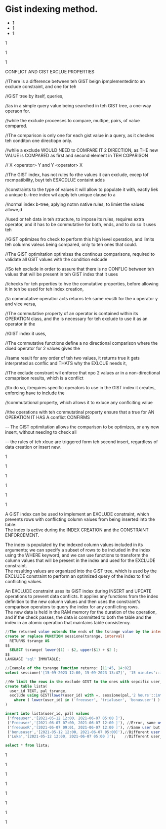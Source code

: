 # Gist indexing method.

* 1
* 1
* 1

1

1

1

CONFLICT AND GIST EXCLUE PROPERTIES

//There is a difference between teh GIST beign ipmplementedinto an exclude constraint, and one for teh

//GIST tree by itself, queries,

//as in a simple query value being searched in teh GIST tree, a one-way operaon for.

//while the exclude proceeses to compare, multipe, pairs, of value compared.

//The comparison is only one for each gist value in a query, as it checkes teh conditon one directiopn only.

//while a exclude WOULD NEED to COMPARE IT 2 DIRECTION, as THE new VALUE is COMPARED as first and second element in TEH COPARISON

// X \<operator> Y and Y \<operator> X

//The GIST index, has not rules fo rthe values it can exclude, excep tof rocmpatibility, buyt teh ESXCDLUE containt adds

//constraints to the type of values it will allow to populate it with, eactly liek a unique b.-tree index wil apply teh unique clause to a

//normal index b-tree, aplying notnn native rules, to limiet the values allowe,d

//used or teh data in teh structure, to impose its rules, requires extra operator, and it has to be commutative for both, ends, and to do so it uses teh

//GIST optimizes fro check to perform this high level operation, and limits teh columns valeus being compared, only to teh ones that could.

//The GIST optimitation optimizes the continous comparisons, required to validate all GSIT values with the condition exlcude

//So teh exclude in order to assure that there is no CONFLIC between teh values that will be present in teh GIST index that it uses

//checks for teh prperties to hve the comutative properties, before allowing it in teh be used for teh index creation,

//a commutative operatior acts returns teh same reuslti for the x operator y and vice versa,

//The commutative property of an operator is contained within its OPERATION class, and the is necessary for teh exclude to use it as an operator in the

//GIST index it uses,

//The commutative functions define a no directional comparison where the dixed operator for 2 values gives the

//same result for any order of teh two values, it returns true it gets interpreted as conflic and THATS why the EXLCUE needs it,

//The exclude constrant wil enforce that npo 2 values ar in a non-directional comaprison results, which is a conflict

//to do so, itrequires specific operators to use in the GIST index it creates, enforcing have to include the

//commutational property, which allows it to exluce any conflciting value

//the operations with teh commutatinal property ensure that a true for AN OPERATION IT HAS A conflict CONFIRMS

\-- The GIST optimitation allows the comparison to be optimizes, or any new insert, without needing to check all

\-- the rules of teh xlcue are triggered form teh second insert, regardless of data creation or insert new.

1

1

1

1

1

1

A GiST index can be used to implement an EXCLUDE constraint, which prevents rows with conflicting column values from being inserted into the table.\
The index is active during the INDEX CREATION and the CONSTRAINT ENFORCEMENT.

The index is populated by the indexed column values included in its arguments; we can specify a subset of rows to be included in the index using the WHERE keyword, and we can use functions to transform the column values that will be present in the index and used for the EXCLUDE constraint.\
The resulting values are organized into the GiST tree, which is used by the EXCLUDE constraint to perform an optimized query of the index to find conflicting values.

An EXCLUDE constraint uses its GiST index during INSERT and UPDATE operations to prevent data conflicts. It applies any functions from the index definition to the new column values and then uses the constraint's comparison operators to query the index for any conflicting rows.\
The new data is held in the RAM memory for the duration of the operation, and if the check passes, the data is committed to both the table and the index in an atomic operation that maintains table consistency.

```sql
//The returned value extends the ends of the tsrange value by the interval argument
create or replace FUNCTION sessione(tsrange, interval)
  RETURNS tsrange AS
$$
  SELECT tsrange( lower($1) - $2, upper($1) + $2 );
$$ 
LANGUAGE 'sql' IMMUTABLE;

//Example of the tsrange function returns: [11:45, 14:02]
select sessione('[15-09-2023 12:00, 15-09-2023 13:47]', '15 minutes'::interval);

//We limit the rows in the exclude GIST to the ones with sepcific user_id values
create table lista(
  user_id TEXT, pal tsrange,
  exclude using GIST(lower(user_id) with =, sessione(pal,'2 hours'::interval) with &&)
    where ( lower(user_id) in ('freeuser', 'trialuser', 'bonususer') )
)

insert into lista(user_id, pal) values 
 ('freeuser','[2021-05-12 12:00, 2021-06-07 05:00 ]'), 
 ('Freeuser','[2021-06-07 07:00, 2021-06-07 12:00 ]'), //Error, same user and overlay
 ('freeuseR','[2021-06-07 09:01, 2021-06-07 12:00 ]'), //Same user but no overlay
 ('bonususer','[2021-05-12 12:00, 2021-06-07 05:00]'),//Different user even if overlay
 ('Luka','[2021-05-12 12:00, 2021-06-07 05:00 ]');    //Different user_id 

select * from lista;
```

1

1

1

1

1

1

1

1
